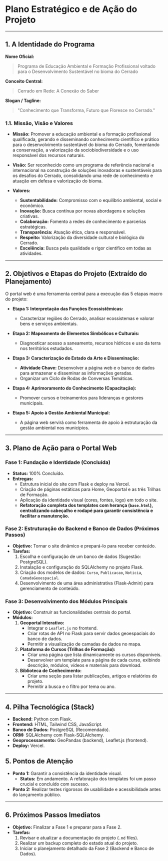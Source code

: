 # Plano Estratégico e de Ação do Projeto

---

## 1. A Identidade do Programa

**Nome Oficial:**
> Programa de Educação Ambiental e Formação Profissional voltado para o Desenvolvimento Sustentável no bioma do Cerrado

**Conceito Central:**
> Cerrado em Rede: A Conexão do Saber

**Slogan / Tagline:**
> "Conhecimento que Transforma, Futuro que Floresce no Cerrado."

### 1.1. Missão, Visão e Valores

*   **Missão:** Promover a educação ambiental e a formação profissional qualificada, gerando e disseminando conhecimento científico e prático para o desenvolvimento sustentável do bioma do Cerrado, fomentando a conservação, a valorização da sociobiodiversidade e o uso responsável dos recursos naturais.

*   **Visão:** Ser reconhecido como um programa de referência nacional e internacional na construção de soluções inovadoras e sustentáveis para os desafios do Cerrado, consolidando uma rede de conhecimento e atuação em defesa e valorização do bioma.

*   **Valores:**
    *   **Sustentabilidade:** Compromisso com o equilíbrio ambiental, social e econômico.
    *   **Inovação:** Busca contínua por novas abordagens e soluções criativas.
    *   **Colaboração:** Fomento a redes de conhecimento e parcerias estratégicas.
    *   **Transparência:** Atuação ética, clara e responsável.
    *   **Respeito:** Valorização da diversidade cultural e biológica do Cerrado.
    *   **Excelência:** Busca pela qualidade e rigor científico em todas as atividades.

---

## 2. Objetivos e Etapas do Projeto (Extraído do Planejamento)

O portal web é uma ferramenta central para a execução das 5 etapas macro do projeto:

*   **Etapa 1: Interpretação das Funções Ecossistêmicas:**
    *   Caracterizar regiões do Cerrado, analisar ecossistemas e valorar bens e serviços ambientais.

*   **Etapa 2: Mapeamento de Elementos Simbólicos e Culturais:**
    *   Diagnosticar acesso a saneamento, recursos hídricos e uso da terra nos territórios estudados.

*   **Etapa 3: Caracterização do Estado da Arte e Disseminação:**
    *   **Atividade Chave:** Desenvolver a página web e o banco de dados para armazenar e disseminar as informações geradas.
    *   Organizar um Ciclo de Rodas de Conversas Temáticas.

*   **Etapa 4: Aprimoramento do Conhecimento (Capacitação):**
    *   Promover cursos e treinamentos para lideranças e gestores municipais.

*   **Etapa 5: Apoio à Gestão Ambiental Municipal:**
    *   A página web servirá como ferramenta de apoio à estruturação da gestão ambiental nos municípios.

---

## 3. Plano de Ação para o Portal Web

### Fase 1: Fundação e Identidade (Concluída)

*   **Status:** 100% Concluído.
*   **Entregas:**
    *   Estrutura inicial do site com Flask e deploy na Vercel.
    *   Criação de páginas estáticas para Home, Geoportal e as três Trilhas de Formação.
    *   Aplicação da identidade visual (cores, fontes, logo) em todo o site.
    *   **Refatoração completa dos templates com herança (`base.html`), centralizando cabeçalho e rodapé para garantir consistência e facilitar a manutenção.**

### Fase 2: Estruturação do Backend e Banco de Dados (Próximos Passos)

*   **Objetivo:** Tornar o site dinâmico e prepará-lo para receber conteúdo.
*   **Tarefas:**
    1.  Escolha e configuração de um banco de dados (Sugestão: PostgreSQL).
    2.  Instalação e configuração do SQLAlchemy no projeto Flask.
    3.  Criação dos modelos de dados: `Curso`, `Publicacao`, `Noticia`, `CamadaGeoespacial`.
    4.  Desenvolvimento de uma área administrativa (Flask-Admin) para gerenciamento de conteúdo.

### Fase 3: Desenvolvimento dos Módulos Principais

*   **Objetivo:** Construir as funcionalidades centrais do portal.
*   **Módulos:**
    1.  **Geoportal Interativo:**
        *   Integrar o `Leaflet.js` no frontend.
        *   Criar rotas de API no Flask para servir dados geoespaciais do banco de dados.
        *   Permitir a visualização de camadas de dados no mapa.
    2.  **Plataforma de Cursos (Trilhas de Formação):**
        *   Criar uma página que lista dinamicamente os cursos disponíveis.
        *   Desenvolver um template para a página de cada curso, exibindo descrição, módulos, vídeos e materiais para download.
    3.  **Biblioteca de Conhecimento:**
        *   Criar uma seção para listar publicações, artigos e relatórios do projeto.
        *   Permitir a busca e o filtro por tema ou ano.

---

## 4. Pilha Tecnológica (Stack)

*   **Backend:** Python com Flask.
*   **Frontend:** HTML, Tailwind CSS, JavaScript.
*   **Banco de Dados:** PostgreSQL (Recomendado).
*   **ORM:** SQLAlchemy com Flask-SQLAlchemy.
*   **Geoprocessamento:** GeoPandas (backend), Leaflet.js (frontend).
*   **Deploy:** Vercel.

## 5. Pontos de Atenção

*   **Ponto 1:** Garantir a consistência da identidade visual.
    *   **Status:** Em andamento. A refatoração dos templates foi um passo crucial e concluído com sucesso.
*   **Ponto 2:** Realizar testes rigorosos de usabilidade e acessibilidade antes do lançamento público.

---

## 6. Próximos Passos Imediatos

*   **Objetivo:** Finalizar a Fase 1 e preparar para a Fase 2.
*   **Tarefas:**
    1.  Revisar e atualizar a documentação do projeto (`.md` files).
    2.  Realizar um backup completo do estado atual do projeto.
    3.  Iniciar o planejamento detalhado da Fase 2 (Backend e Banco de Dados).
